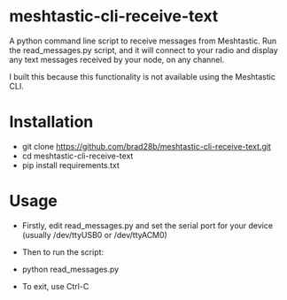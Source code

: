 # meshtastic-cli-receive-text
A python command line script to receive messages from Meshtastic. Run the read_messages.py script, and it will connect to your radio and display any text messages received by your node, on any channel.

I built this because this functionality is not available using the Meshtastic CLI.

# Installation
* git clone https://github.com/brad28b/meshtastic-cli-receive-text.git
* cd meshtastic-cli-receive-text
* pip install requirements.txt

# Usage
* Firstly, edit read_messages.py and set the serial port for your device (usually /dev/ttyUSB0 or /dev/ttyACM0)

* Then to run the script:

* python read_messages.py

* To exit, use Ctrl-C
